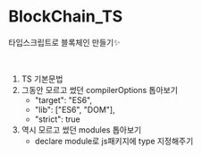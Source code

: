 # BlockChain_TS
타입스크립트로 블록체인 만들기✨

</br>

1. TS 기본문법
2. 그동안 모르고 썼던 compilerOptions 톱아보기
    - "target": "ES6", 
    - "lib": ["ES6", "DOM"],
    - "strict": true 
3. 역시 모르고 썼던 modules 톱아보기
    - declare module로 js패키지에 type 지정해주기

